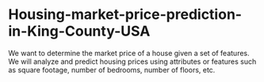 # Housing-market-price-prediction-in-King-County-USA
We want to determine the market price of a house given a set of features. We will analyze and predict housing prices using attributes or features such as square footage, number of bedrooms, number of floors, etc.
